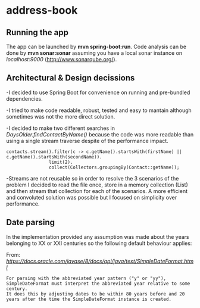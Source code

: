 # address-book
## Running the app
The app can be launched by **mvn spring-boot:run**.
Code analysis can be done by **mvn sonar:sonar** assuming you have a local sonar instance on *localhost:9000*
(http://www.sonarqube.org/).

## Architectural & Design decissions
-I decided to use Spring Boot for convenience on running and pre-bundled dependencies.

-I tried to make code readable, robust, tested and easy to mantain although sometimes was not the more direct solution.

-I decided to make two different searches in *DaysOlder.findContactByName()* because the code was more readable than using a single stream traverse despite of the performance impact.
```
contacts.stream().filter(c -> c.getName().startsWith(firstName) || c.getName().startsWith(secondName)).
                limit(2).
                collect(Collectors.groupingBy(Contact::getName));
```
-Streams are not reusable so in order to resolve the 3 scenarios of the problem I decided to read the file once, store in a memory collection (List<Contact>) and then stream that collection for each of the scenarios. A more efficient and convoluted solution was possible but I focused on simplicity over performance.


## Date parsing
In the implementation provided any assumption was made about the years belonging to XX or XXI centuries so the following default behaviour applies:

From: *https://docs.oracle.com/javase/8/docs/api/java/text/SimpleDateFormat.html*

```
For parsing with the abbreviated year pattern ("y" or "yy"), SimpleDateFormat must interpret the abbreviated year relative to some century.
It does this by adjusting dates to be within 80 years before and 20 years after the time the SimpleDateFormat instance is created.
```
